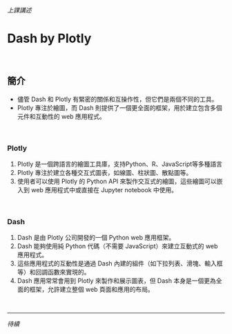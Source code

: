 *上課講述*

# Dash by Plotly

</br>

## 簡介
- 儘管 Dash 和 Plotly 有緊密的關係和互操作性，但它們是兩個不同的工具。
- Plotly 專注於繪圖，而 Dash 則提供了一個更全面的框架，用於建立包含多個元件和互動性的 web 應用程式。

</br>

### Plotly

1. Plotly 是一個跨語言的繪圖工具庫，支持Python、R、JavaScript等多種語言
2. Plotly 專注於建立各種交互式圖表，如線圖、柱狀圖、散點圖等。
3. 使用者可以使用 Plotly 的 Python API 來製作交互式的繪圖，這些繪圖可以嵌入到 web 應用程式中或直接在 Jupyter notebook 中使用。

</br>

### Dash

1. Dash 是由 Plotly 公司開發的一個 Python web 應用框架。
2. Dash 能夠使用純 Python 代碼（不需要 JavaScript）來建立互動式的 web 應用程式。
3. 這些應用程式的互動性是通過 Dash 內建的組件（如下拉列表、滑塊、輸入框等）和回調函數來實現的。
4. Dash 應用常常會用到 Plotly 來製作和展示圖表，但 Dash 本身是一個更為全面的框架，允許建立整個 web 頁面和應用的布局。

</br>

---

_待續_
